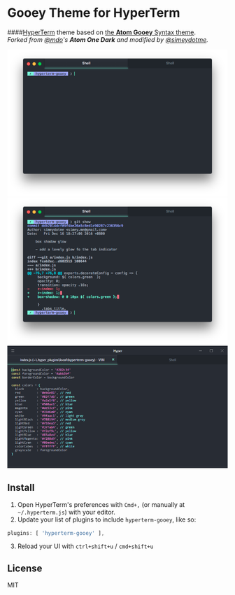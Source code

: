 # Gooey Theme for HyperTerm

####[HyperTerm](https://hyperterm.org) theme based on [the **Atom Gooey** Syntax theme](https://github.com/simeydotme/atom-gooey-syntax).  
_Forked from [@mdo](https://twitter.com/simeydotme)'s **Atom One Dark** and modified by [@simeydotme](https://twitter.com/simeydotme)._

![macOs version of base window display](/screenshots/gooey.png)
![macOs version of window display with tabs and syntax](/screenshots/gooey-with-code-tabs.png)
![windows 8 version of the main window](/screenshots/gooey-windows.png)

## Install

1. Open HyperTerm's preferences with `Cmd+,` (or manually at `~/.hyperterm.js`) with your editor.
2. Update your list of plugins to include `hyperterm-gooey`, like so:
  
  ```js
plugins: [ 'hyperterm-gooey' ],
```
3. Reload your UI with `ctrl+shift+u` / `cmd+shift+u`

## License

MIT
